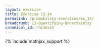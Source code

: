```yaml
---
layout: exercise
title: Exercise 13.14
permalink: /probability-exercises/ex_14/
breadcrumb: 13-Quantifying-Uncertainity
canonical_id: ch13ex14
---
```


{% include mathjax_support %}
